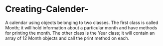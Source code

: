 # Creating-Calender-
A calendar using objects belonging to two classes. The first class is called Month; it will hold information about a particular month and have methods for printing the month. The other class is the Year class; it will contain an array of 12 Month objects and call the print method on each.



